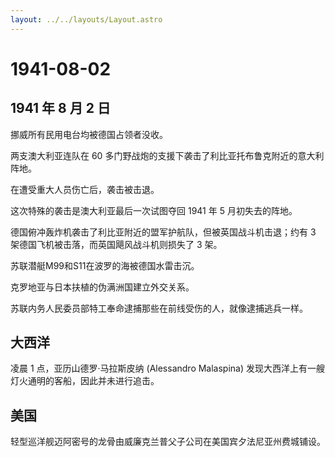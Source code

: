 ```yaml
---
layout: ../../layouts/Layout.astro
---
```


# 1941-08-02

## 1941 年 8 月 2 日

挪威所有民用电台均被德国占领者没收。

两支澳大利亚连队在 60
多门野战炮的支援下袭击了利比亚托布鲁克附近的意大利阵地。

在遭受重大人员伤亡后，袭击被击退。

这次特殊的袭击是澳大利亚最后一次试图夺回 1941 年 5 月初失去的阵地。

德国俯冲轰炸机袭击了利比亚附近的盟军护航队，但被英国战斗机击退；约有 3
架德国飞机被击落，而英国飓风战斗机则损失了 3 架。

苏联潜艇M99和S11在波罗的海被德国水雷击沉。

克罗地亚与日本扶植的伪满洲国建立外交关系。

苏联内务人民委员部特工奉命逮捕那些在前线受伤的人，就像逮捕逃兵一样。

## 大西洋

凌晨 1 点，亚历山德罗·马拉斯皮纳 (Alessandro Malaspina)
发现大西洋上有一艘灯火通明的客船，因此并未进行追击。

## 美国

轻型巡洋舰迈阿密号的龙骨由威廉克兰普父子公司在美国宾夕法尼亚州费城铺设。